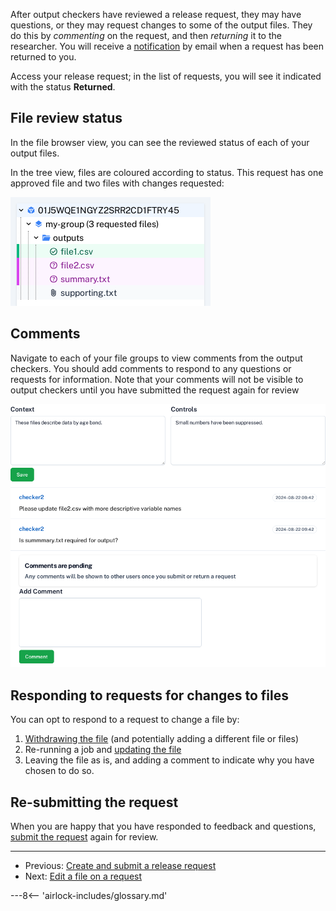 After output checkers have reviewed a release request, they may have questions, or they may
request changes to some of the output files. They do this by *commenting* on the request, and
then *returning* it to the researcher. You will receive a [notification](../explanation/notifications.md)
by email when a request has been returned to you.

Access your release request; in the list of requests, you will see it indicated with the
status **Returned**.

## File review status

In the file browser view, you can see the reviewed status of each of your output files.

In the tree view, files are coloured according to status. This request has one approved
file and two files with changes requested:

![Tree for a returned request](../screenshots/returned_tree.png)

## Comments

Navigate to each of your file groups to view comments from the output checkers. You should add
comments to respond to any questions or requests for information. Note that your comments will
not be visible to output checkers until you have submitted the request again for review

![Tree for a returned request](../screenshots/returned_request_comments.png)


## Responding to requests for changes to files

You can opt to respond to a request to change a file by:

1. [Withdrawing the file](edit-file-on-request.md#withdraw-a-file) (and potentially adding a different file or files)
2. Re-running a job and [updating the file](edit-file-on-request.md#update-a-file)
3. Leaving the file as is, and adding a comment to indicate why you have chosen to do so.

## Re-submitting the request

When you are happy that you have responded to feedback and questions, 
[submit the request](create-and-submit-a-release-request.md#submit-the-request) again for review.


---
* Previous: [Create and submit a release request](create-and-submit-a-release-request.md)
* Next: [Edit a file on a request](edit-file-on-request.md)

---8<-- 'airlock-includes/glossary.md'

